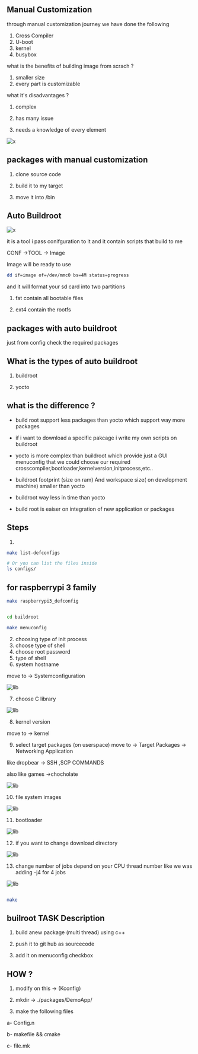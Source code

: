 ## Manual Customization 

through manual customization journey we have done the following 
1. Cross Compiler
2. U-boot
3. kernel
4. busybox

what is the benefits of building image from scrach ? 

1. smaller size 
2. every part is customizable 

what it's disadvantages ? 
1. complex 

2. has many issue 

3. needs a knowledge of every element

![x](images/1.png)

## packages with manual customization

1. clone source code 

2. build it to my target

3. move it into /bin



## Auto Buildroot

![x](images/2.png)

it is a tool i pass conifguration to it and it contain scripts that build to me 

CONF ->TOOL -> Image 

Image will be ready to use 

 
```sh 
dd if=image of=/dev/mmc0 bs=4M status=progress
```
and it will format your sd card into two partitions 

1. fat contain all bootable files 

2. ext4 contain the rootfs 

## packages with auto buildroot

just from config check the required packages



## What is the types of auto buildroot 

1. buildroot

2. yocto


## what is the difference ? 

- build root support less packages than yocto which support way more packages 

- if i want to download a specific pakcage i write my own scripts on buildroot

- yocto is more complex than buildroot which provide just a GUI menuconfig that we could choose our required crosscompiler,bootloader,kernelversion,initprocess,etc..

- buildroot footprint (size on ram) And workspace size( on development machine) smaller than yocto 

- buildroot way less in time than yocto

- build root is eaiser on integration of new application or packages


## Steps 

1. 

```sh
make list-defconfigs

# Or you can list the files inside 
ls configs/
```
## for raspberrypi 3 family

```sh
make raspberrypi3_defconfig

```

```sh

cd buildroot

make menuconfig 

```
2. choosing type of init process  
3. choose type of shell
4. choose root password
5. type of shell 
6. system hostname

move to -> Systemconfiguration 


![lib](images/3.png)


7. choose C library

![lib](images/7.png)


8. kernel version 

move to -> kernel

9. select target packages (on userspace)
move to -> Target Packages -> Networking Application  

like dropbear -> SSH ,SCP COMMANDS

also like games ->chocholate


![lib](images/4.png)


10. file system images

![lib](images/5.png)

11. bootloader

![lib](images/6.png)

12. if you want to change download directory

![lib](images/8.png)


13. change number of jobs depend on your CPU thread number like we was adding -j4 for 4 jobs

![lib](images/9.png)



```sh

make

```


##  builroot TASK Description

1. build anew package (multi thread) using c++ 

2. push it to git hub as sourcecode

3.  add it on menuconfig checkbox 
## HOW ?





1. modify on this  -> (Kconfig) 

2. mkdir ->  ./packages/DemoApp/

3. make the following files 

a- Config.n 

b-  makefile && cmake 

c- file.mk 
